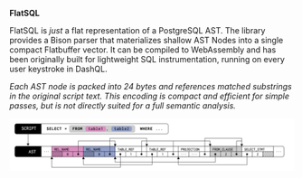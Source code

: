 **FlatSQL**

FlatSQL is *just* a flat representation of a PostgreSQL AST.
The library provides a Bison parser that materializes shallow AST Nodes into a single compact Flatbuffer vector.
It can be compiled to WebAssembly and has been originally built for lightweight SQL instrumentation, running on every user keystroke in DashQL.

*Each AST node is packed into 24 bytes and references matched substrings in the original script text.
This encoding is compact and efficient for simple passes, but is not directly suited for a full semantic analysis.*

<img src="misc/ast.png?raw=true" width="680px">